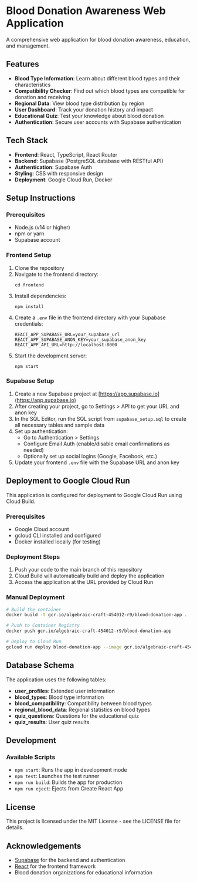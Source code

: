 # Blood Donation Awareness Web Application

A comprehensive web application for blood donation awareness, education, and management.

## Features

- **Blood Type Information**: Learn about different blood types and their characteristics
- **Compatibility Checker**: Find out which blood types are compatible for donation and receiving
- **Regional Data**: View blood type distribution by region
- **User Dashboard**: Track your donation history and impact
- **Educational Quiz**: Test your knowledge about blood donation
- **Authentication**: Secure user accounts with Supabase authentication

## Tech Stack

- **Frontend**: React, TypeScript, React Router
- **Backend**: Supabase (PostgreSQL database with RESTful API)
- **Authentication**: Supabase Auth
- **Styling**: CSS with responsive design
- **Deployment**: Google Cloud Run, Docker

## Setup Instructions

### Prerequisites

- Node.js (v14 or higher)
- npm or yarn
- Supabase account

### Frontend Setup

1. Clone the repository
2. Navigate to the frontend directory:
   ```
   cd frontend
   ```
3. Install dependencies:
   ```
   npm install
   ```
4. Create a `.env` file in the frontend directory with your Supabase credentials:
   ```
   REACT_APP_SUPABASE_URL=your_supabase_url
   REACT_APP_SUPABASE_ANON_KEY=your_supabase_anon_key
   REACT_APP_API_URL=http://localhost:8000
   ```
5. Start the development server:
   ```
   npm start
   ```

### Supabase Setup

1. Create a new Supabase project at [https://app.supabase.io](https://app.supabase.io)
2. After creating your project, go to Settings > API to get your URL and anon key
3. In the SQL Editor, run the SQL script from `supabase_setup.sql` to create all necessary tables and sample data
4. Set up authentication:
   - Go to Authentication > Settings
   - Configure Email Auth (enable/disable email confirmations as needed)
   - Optionally set up social logins (Google, Facebook, etc.)
5. Update your frontend `.env` file with the Supabase URL and anon key

## Deployment to Google Cloud Run

This application is configured for deployment to Google Cloud Run using Cloud Build.

### Prerequisites
- Google Cloud account
- gcloud CLI installed and configured
- Docker installed locally (for testing)

### Deployment Steps
1. Push your code to the main branch of this repository
2. Cloud Build will automatically build and deploy the application
3. Access the application at the URL provided by Cloud Run

### Manual Deployment
```bash
# Build the container
docker build -t gcr.io/algebraic-craft-454012-r9/blood-donation-app .

# Push to Container Registry
docker push gcr.io/algebraic-craft-454012-r9/blood-donation-app

# Deploy to Cloud Run
gcloud run deploy blood-donation-app --image gcr.io/algebraic-craft-454012-r9/blood-donation-app --platform managed --region europe-west10 --allow-unauthenticated
```

## Database Schema

The application uses the following tables:

- **user_profiles**: Extended user information
- **blood_types**: Blood type information
- **blood_compatibility**: Compatibility between blood types
- **regional_blood_data**: Regional statistics on blood types
- **quiz_questions**: Questions for the educational quiz
- **quiz_results**: User quiz results

## Development

### Available Scripts

- `npm start`: Runs the app in development mode
- `npm test`: Launches the test runner
- `npm run build`: Builds the app for production
- `npm run eject`: Ejects from Create React App

## License

This project is licensed under the MIT License - see the LICENSE file for details.

## Acknowledgements

- [Supabase](https://supabase.io/) for the backend and authentication
- [React](https://reactjs.org/) for the frontend framework
- Blood donation organizations for educational information